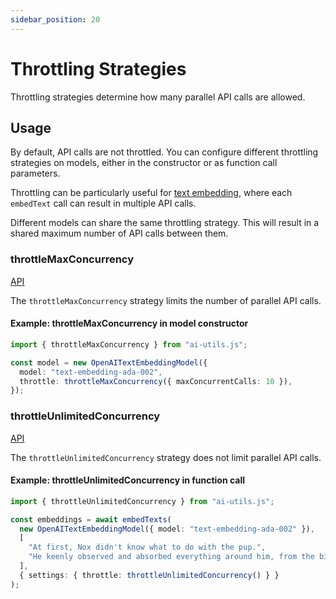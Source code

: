 ```yaml
---
sidebar_position: 20
---
```


# Throttling Strategies

Throttling strategies determine how many parallel API calls are allowed.

## Usage

By default, API calls are not throttled.
You can configure different throttling strategies on models, either in the constructor or as function call parameters.

Throttling can be particularly useful for [text embedding](/guide/function/embed-text), where each `embedText` call can result in multiple API calls.

Different models can share the same throttling strategy. This will result in a shared maximum number of API calls between them.

### throttleMaxConcurrency

[API](/api/modules/#throttleMaxConcurrency)

The `throttleMaxConcurrency` strategy limits the number of parallel API calls.

#### Example: throttleMaxConcurrency in model constructor

```ts
import { throttleMaxConcurrency } from "ai-utils.js";

const model = new OpenAITextEmbeddingModel({
  model: "text-embedding-ada-002",
  throttle: throttleMaxConcurrency({ maxConcurrentCalls: 10 }),
});
```

### throttleUnlimitedConcurrency

[API](/api/modules/#throttleUnlimitedConcurrency)

The `throttleUnlimitedConcurrency` strategy does not limit parallel API calls.

#### Example: throttleUnlimitedConcurrency in function call

```ts
import { throttleUnlimitedConcurrency } from "ai-utils.js";

const embeddings = await embedTexts(
  new OpenAITextEmbeddingModel({ model: "text-embedding-ada-002" }),
  [
    "At first, Nox didn't know what to do with the pup.",
    "He keenly observed and absorbed everything around him, from the birds in the sky to the trees in the forest.",
  ],
  { settings: { throttle: throttleUnlimitedConcurrency() } }
);
```
